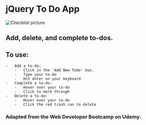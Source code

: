 # jQuery To Do App

![Checklist picture](https://images.unsplash.com/photo-1484480974693-6ca0a78fb36b?ixlib=rb-1.2.1&ixid=eyJhcHBfaWQiOjEyMDd9&auto=format&fit=crop&w=1352&q=80)

## Add, delete, and complete to-dos.

## To use:

    -   Add a to-do:
        -   Click in the 'Add New Todo' box.
        -   Type your to-do
        -   Hit enter on your keyboard
    -   Complete a to-do:
        -   Hover over your to-do
        -   Click to mark through
    -   Delete a to-do:
        -   Hover over your to-do
        -   Click the red trash can to delete

### Adapted from the Web Developer Bootcamp on Udemy.
